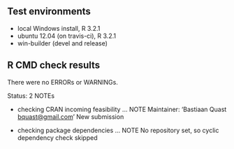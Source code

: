 ## Test environments
* local Windows install, R 3.2.1
* ubuntu 12.04 (on travis-ci), R 3.2.1
* win-builder (devel and release)

## R CMD check results
There were no ERRORs or WARNINGs. 

Status: 2 NOTEs

* checking CRAN incoming feasibility ... NOTE
Maintainer: ‘Bastiaan Quast <bquast@gmail.com>’
New submission

* checking package dependencies ... NOTE
  No repository set, so cyclic dependency check skipped

